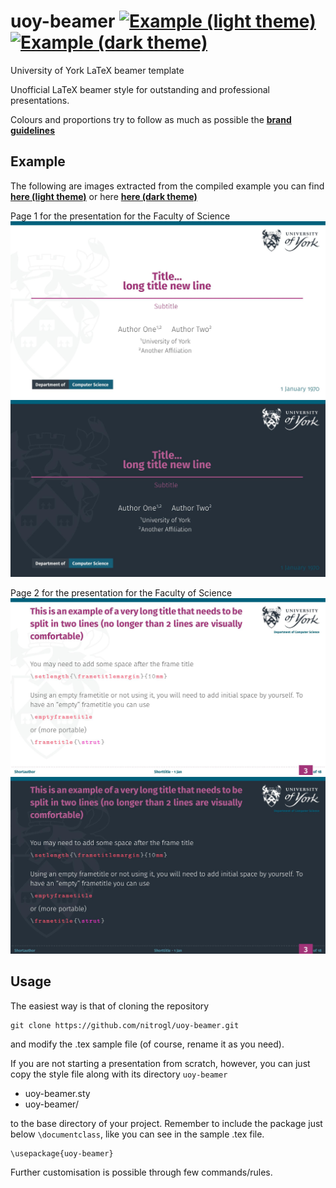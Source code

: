 # uoy-beamer [![Example (light theme)](https://img.shields.io/badge/example-pdf-green.svg)](https://github.com/nitrogl/uoy-beamer/blob/main/examples/uoy-example-light-theme.pdf) [![Example (dark theme)](https://img.shields.io/badge/example-pdf-green.svg)](https://github.com/nitrogl/uoy-beamer/blob/main/examples/uoy-example-dark-theme.pdf)
University of York LaTeX beamer template

Unofficial LaTeX beamer style for outstanding and professional presentations.

Colours and proportions try to follow as much as possible the [**brand guidelines**](https://www.york.ac.uk/staff/external-relations/brand/templates/)

## Example

The following are images extracted from the compiled example you can find [**here (light theme)**](https://github.com/nitrogl/uoy-beamer/blob/main/examples/uoy-example-light-theme.pdf) or here [**here (dark theme)**](https://github.com/nitrogl/uoy-beamer/blob/main/examples/uoy-example-dark-theme.pdf)

Page 1 for the presentation for the Faculty of Science
![Presentation Science (Page 1, Light theme)](https://github.com/nitrogl/uoy-beamer/blob/main/examples/uoy-example-light-theme-0.jpg)
![Presentation Science (Page 1, Dark theme)](https://github.com/nitrogl/uoy-beamer/blob/main/examples/uoy-example-dark-theme-0.jpg)

Page 2 for the presentation for the Faculty of Science
![Presentation Science (Page 5, Light theme)](https://github.com/nitrogl/uoy-beamer/blob/main/examples/uoy-example-light-theme-2.jpg)
![Presentation Science (Page 5, Dark theme)](https://github.com/nitrogl/uoy-beamer/blob/main/examples/uoy-example-dark-theme-2.jpg)

## Usage
The easiest way is that of cloning the repository

    git clone https://github.com/nitrogl/uoy-beamer.git

and modify the .tex sample file (of course, rename it as you need).

If you are not starting a presentation from scratch, however, you can just copy the style file along with its directory `uoy-beamer`

+ uoy-beamer.sty
+ uoy-beamer/

to the base directory of your project.
Remember to include the package just below `\documentclass`, like you can see in the sample .tex file.

    \usepackage{uoy-beamer}

Further customisation is possible through few commands/rules.

